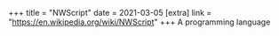 +++
title = "NWScript"
date = 2021-03-05
[extra]
link = "https://en.wikipedia.org/wiki/NWScript"
+++
A programming language

